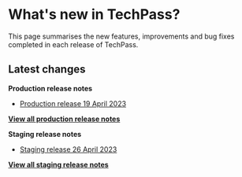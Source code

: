 # What's new in TechPass?

This page summarises the new features, improvements and bug fixes completed in each release of TechPass.

## Latest changes

**Production release notes**
- [Production release 19 April 2023](whats-new/production-release-notes?id=production-release-19-april-2023)

 [**View all production release notes**](/whats-new/production-release-notes)


**Staging release notes**
- [Staging release 26 April 2023](whats-new/staging-release-notes?id=staging-release-26-april-2023)

 [**View all staging release notes**](/whats-new/staging-release-notes)
